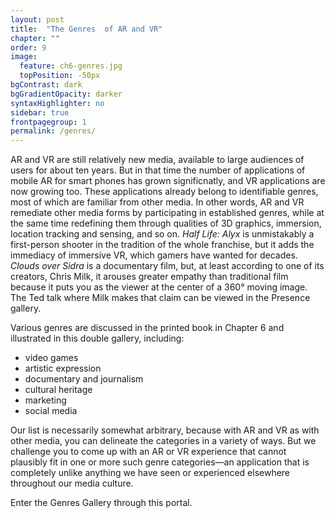 ```yaml
---
layout: post
title:  "The Genres  of AR and VR"
chapter: ""
order: 9
image:
  feature: ch6-genres.jpg
  topPosition: -50px
bgContrast: dark
bgGradientOpacity: darker
syntaxHighlighter: no
sidebar: true
frontpagegroup: 1
permalink: /genres/
---
```

AR and VR are still relatively new media, available to large audiences of users for about ten years. But in that time the number of applications of mobile AR for smart phones has grown significnatly, and VR applications are now growing too. These applications already belong to identifiable genres, most of which are familiar from other media. In other words, AR and VR remediate other media forms by participating in established genres, while at the same time redefining them through qualities of 3D graphics, immersion, location tracking and sensing, and so on. *Half Life: Alyx* is unmistakably a first-person shooter in the tradition of the whole franchise, but it adds the immediacy of immersive VR, which gamers have wanted for decades. *Clouds over Sidra* is a documentary film, but, at least according to one of its creators, Chris Milk, it arouses greater empathy than traditional film because it puts you as the viewer at the center of a 360° moving image. The Ted talk where Milk makes that claim can be viewed in the Presence gallery. 

Various genres are discussed in the printed book in Chapter 6 and illustrated in this double gallery, including:

* video games
* artistic expression
* documentary and journalism
* cultural heritage
* marketing
* social media

Our list is necessarily somewhat arbitrary, because with AR and VR as with other media, you can delineate the categories in a variety of ways. But we challenge you to come up with an AR or VR experience that cannot plausibly fit in one or more such genre categories&mdash;an application that is completely unlike anything we have seen or experienced elsewhere throughout our media culture. 

Enter the Genres Gallery through <a class="xrlink" room="0" waypoint="genres">this portal</a>.
